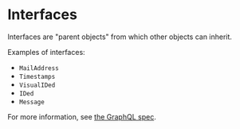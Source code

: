 # Interfaces

Interfaces are "parent objects" from which other objects can inherit.

Examples of interfaces:
- `MailAddress`
- `Timestamps`
- `VisualIDed`
- `IDed`
- `Message`

For more information, see [the GraphQL spec](https://facebook.github.io/graphql/#sec-Interfaces).
